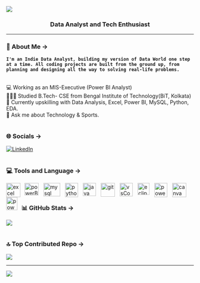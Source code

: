 <img src="https://github.com/sayanb28/sayanb28/assets/170934465/3f719fcd-c3d0-43e0-aa13-0eeef3655706">

<h3 align="center"> Data Analyst and Tech Enthusiast </h3>

---

### 💫 About Me &#8594;
**`I'm an Indie Data Analyst, building my version of Data World one step at a time. All coding projects are built from the ground up, from planning and designing all the way to solving real-life problems.`**
<br />
<br />

💻 Working as an MIS-Executive (Power BI Analyst) <br>
👨🏻‍🎓 Studied B.Tech- CSE from Bengal Institute of Technology(BiT, Kolkata)<br>
🌱 Currently upskilling with Data Analysis, Excel, Power BI, MySQL, Python, EDA. <br>
💬 Ask me about Technology & Sports.

#


### 🌐 Socials &#8594;
[![LinkedIn](https://img.shields.io/badge/LinkedIn-%230077B5.svg?logo=linkedin&logoColor=white)](https://linkedin.com/in/sayanbera28) 

#


### 💻 Tools and Language &#8594;
<img align="left" alt="excel" width="38px" style="padding-right:8px;" src="https://github.com/sayanb28/sayanb28/assets/170934465/7840ecce-b734-4789-a549-3ec9acee902e"/>
<img align="left" alt="powerBi" width="38px" height="33px" style="padding-right:10px;" src="https://github.com/sayanb28/sayanb28/assets/170934465/44ebb890-f5a9-4ca2-aa0a-bab20ac7e3c6"/>
<img align="left" alt="mysql" width="45px" height="36px" style="padding-right:10px;" src="https://github.com/sayanb28/sayanb28/assets/170934465/bf5a6d8b-8477-40d7-83c7-203ce570f475"/>
<img align="left" alt="python" width="35px" height="38px" style="padding-right:10px" src="https://github.com/sayanb28/sayanb28/assets/170934465/9ae54b98-d806-462a-8f2a-8c2b6d3a3fae"/>
<img align="left" alt="java" width="35px" height="35px" style="padding-right:10px;" src="https://github.com/sayanb28/sayanb28/assets/170934465/75abc8c9-c0ea-4501-9399-f6db663e74d0"/>
<img align="left" alt="git" width="38px" height="37px" style="padding-right:10px;" src="https://github.com/sayanb28/sayanb28/assets/170934465/fa96d8c2-df0e-4b59-a724-62543a07af8d"/>
<img align="left" alt="vsCode" width="35px" height="36px" style="padding-right:10px;" src="https://github.com/sayanb28/sayanb28/assets/170934465/bd56ecf7-6d31-4815-88a2-7509085382f3"/>
<img align="left" alt="eclipse" width="32px" height="32px" style="padding-right:10px;" src="https://user-images.githubusercontent.com/25181517/192108892-6e9b5cdf-4e35-4a70-ad9a-801a93a07c1c.png"/>
<img align="left" alt="powerPoint" width="35px" height="38px" style="padding-right:10px;" src="https://github.com/sayanb28/sayanb28/assets/170934465/fc87b0dc-f650-4173-94ae-06b241ce6b99"/>
<img align="left" alt="canva" width="38px" height="38px" style="padding-right:10px;" src="https://github-production-user-asset-6210df.s3.amazonaws.com/136815194/253220886-02494c7c-de6a-43a6-9293-6369696842ed.png"/>
<img align="left" alt="powerPoint" width="30px" height="35px" style="padding-right:8px;" src="https://github.com/sayanb28/sayanb28/assets/170934465/d516251d-56d8-4c91-8312-b8b5e39f5818"/>
<br />

#


### 📊 GitHub Stats &#8594;
![](https://github-readme-stats.vercel.app/api?username=sayanb28&theme=radical&hide_border=false&include_all_commits=false&count_private=false)<br/>

#


### 🔝 Top Contributed Repo &#8594;
![](https://github-contributor-stats.vercel.app/api?username=sayanb28&limit=5&theme=onedark&combine_all_yearly_contributions=true)


---
[![](https://visitcount.itsvg.in/api?id=sayanb28&icon=5&color=11)](https://visitcount.itsvg.in)
<!-- Proudly created with GPRM ( https://gprm.itsvg.in ) -->
